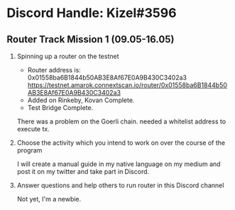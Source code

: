 # Discord Handle: Kizel#3596
## Router Track Mission 1 (09.05-16.05)

1) Spinning up a router on the testnet

    - Router address is: 0x01558ba6B1844b50AB3E8Af67E0A9B430C3402a3
      https://testnet.amarok.connextscan.io/router/0x01558ba6B1844b50AB3E8Af67E0A9B430C3402a3
    - Added on Rinkeby, Kovan Complete.
    - Test Bridge Complete.

    There was a problem on the Goerli chain. needed a whitelist address to execute tx.

2) Choose the activity which you intend to work on over the course of the program

    I will create a manual guide in my native language on my medium and post it on my twitter and take part in Discord.
    
3) Answer questions and help others to run router in this Discord channel

    Not yet, I'm a newbie.
